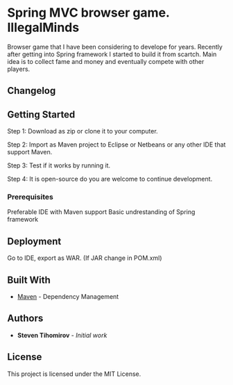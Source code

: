 # Spring MVC browser game. IllegalMinds

Browser game that I have been considering to develope for years. Recently after getting into Spring framework I 
started to build it from scartch. Main idea is to collect fame and money and eventually compete with other players.

## Changelog


## Getting Started

Step 1: Download as zip or clone it to your computer.

Step 2: Import as Maven project to Eclipse or Netbeans or any other IDE that support Maven.

Step 3: Test if it works by running it.

Step 4: It is open-source do you are welcome to continue development.

### Prerequisites

Preferable IDE with Maven support
Basic undrestanding of Spring framework


## Deployment

Go to IDE, export as WAR. (If JAR change in POM.xml)

## Built With

* [Maven](https://maven.apache.org/) - Dependency Management


## Authors

* **Steven Tihomirov** - *Initial work* 


## License

This project is licensed under the MIT License.



